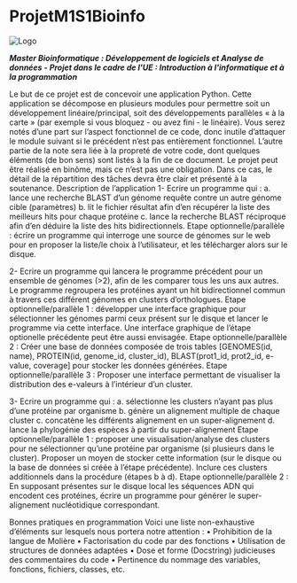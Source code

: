 # ProjetM1S1Bioinfo

![Logo](logo.png)

***Master Bioinformatique : Développement de logiciels et Analyse de données - Projet dans le cadre de l'UE : Introduction à l'informatique et à la programmation***


Le but de ce projet est de concevoir une application Python. Cette application se décompose en plusieurs modules pour permettre soit un développement linéaire/principal, soit des développements parallèles « à la carte » (par exemple si vous bloquez - ou avez fini - le linéaire). Vous serez notés d’une part sur l’aspect fonctionnel de ce code, donc inutile d’attaquer le module suivant si le précédent n’est pas entièrement fonctionnel. L’autre partie de la note sera liée à la propreté de votre code, dont quelques éléments (de bon sens) sont listés à la fin de ce document.
Le projet peut être réalisé en binôme, mais ce n’est pas une obligation. Dans ce cas, le détail de la répartition des tâches devra être clair et présenté à la soutenance.
Description de l’application
1-	Ecrire un programme qui :
a.	lance une recherche BLAST d’un génome requête contre un autre génome cible (paramètres)
b.	lit le fichier résultat afin d’en récupérer la liste des meilleurs hits pour chaque protéine
c.	lance la recherche BLAST réciproque afin d’en déduire la liste des hits bidirectionnels.
Etape optionnelle/parallèle : écrire un programme qui interroge une source de génomes sur le web pour en proposer la liste/le choix à l’utilisateur, et les télécharger alors sur le disque.

2-	Ecrire un programme qui lancera le programme précédent pour un ensemble de génomes (>2), afin de les comparer tous les uns aux autres. Le programme regroupera les protéines ayant un hit bidirectionnel commun à travers ces différent génomes en clusters d’orthologues.
Etape optionnelle/parallèle 1 : développer une interface graphique pour sélectionner les génomes parmi ceux présent sur le disque et lancer le programme via cette interface. Une interface graphique de l’étape optionelle précédente peut être aussi envisagée.
Etape optionnelle/parallèle 2 : Créer une base de données composée de trois tables [GENOMES(id, name), PROTEIN(id, genome_id, cluster_id), BLAST(prot1_id, prot2_id, e-value, coverage] pour stocker les données générées.
Etape optionnelle/parallèle 3 : Proposer une interface permettant de visualiser la distribution des e-valeurs à l’intérieur d’un cluster.

3-	Ecrire un programme qui :
a.	sélectionne les clusters n’ayant pas plus d’une protéine par organisme
b.	génère un alignement multiple de chaque cluster
c.	concatène les différents alignement en un super-alignement
d.	lance la phylogénie des espèces à partir du super-alignement
Etape optionnelle/parallèle 1 : proposer une visualisation/analyse des clusters pour ne sélectionner qu’une protéine par organisme (si plusieurs dans le cluster). Proposer un moyen de stocker cette information (sur le disque ou la base de données si créée à l’étape précédente). Inclure ces clusters additionnels dans la procédure (étapes b à d).
Etape optionnelle/parallèle 2 : En supposant présentes sur le disque local les séquences ADN qui encodent ces protéines, écrire un programme pour générer le super-alignement nucléotidique correspondant.

Bonnes pratiques en programmation
Voici une liste non-exhaustive d’éléments sur lesquels nous portera notre attention :
•	Prohibition de la langue de Molière
•	Factorisation du code par des fonctions
•	Utilisation de structures de données adaptées
•	Dose et forme (Docstring) judicieuses des commentaires du code
•	Pertinence du nommage des variables, fonctions, fichiers, classes, etc.

